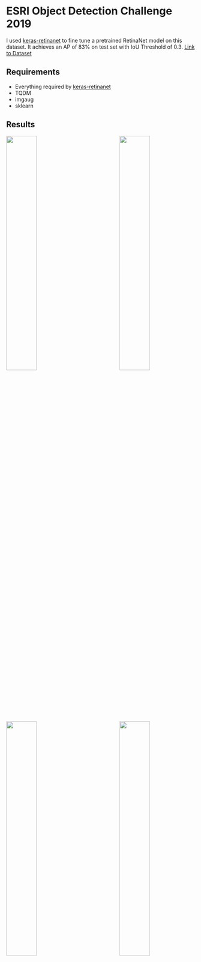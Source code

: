 # ESRI Object Detection Challenge 2019
I used [keras-retinanet](https://github.com/fizyr/keras-retinanet) to fine tune a pretrained RetinaNet model on this dataset. It achieves an AP of 83% on test set with IoU Threshold of 0.3. [Link to Dataset](https://www.kaggle.com/kbhartiya83/swimming-pool-and-car-detection)

## Requirements
- Everything required by [keras-retinanet](https://github.com/fizyr/keras-retinanet)
- TQDM
- imgaug
- sklearn

## Results

<img src='https://github.com/kunwar31/ESRI_Object_Detection/blob/master/results/1.png?raw=true' width=40% align='left'>

<img src='https://github.com/kunwar31/ESRI_Object_Detection/blob/master/results/2.png?raw=true' width=40% align='right'>

<img src='https://github.com/kunwar31/ESRI_Object_Detection/blob/master/results/3.png?raw=true' width=40% align='left'>

<img src='https://github.com/kunwar31/ESRI_Object_Detection/blob/master/results/4.png?raw=true' width=40% align='right'>
